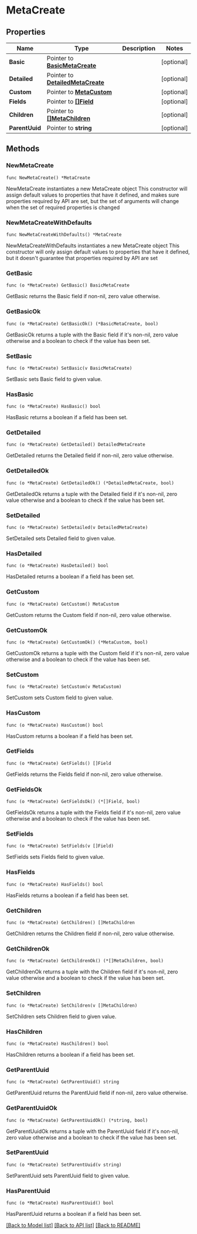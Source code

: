 # MetaCreate

## Properties

Name | Type | Description | Notes
------------ | ------------- | ------------- | -------------
**Basic** | Pointer to [**BasicMetaCreate**](BasicMetaCreate.md) |  | [optional] 
**Detailed** | Pointer to [**DetailedMetaCreate**](DetailedMetaCreate.md) |  | [optional] 
**Custom** | Pointer to [**MetaCustom**](MetaCustom.md) |  | [optional] 
**Fields** | Pointer to [**[]Field**](Field.md) |  | [optional] 
**Children** | Pointer to [**[]MetaChildren**](MetaChildren.md) |  | [optional] 
**ParentUuid** | Pointer to **string** |  | [optional] 

## Methods

### NewMetaCreate

`func NewMetaCreate() *MetaCreate`

NewMetaCreate instantiates a new MetaCreate object
This constructor will assign default values to properties that have it defined,
and makes sure properties required by API are set, but the set of arguments
will change when the set of required properties is changed

### NewMetaCreateWithDefaults

`func NewMetaCreateWithDefaults() *MetaCreate`

NewMetaCreateWithDefaults instantiates a new MetaCreate object
This constructor will only assign default values to properties that have it defined,
but it doesn't guarantee that properties required by API are set

### GetBasic

`func (o *MetaCreate) GetBasic() BasicMetaCreate`

GetBasic returns the Basic field if non-nil, zero value otherwise.

### GetBasicOk

`func (o *MetaCreate) GetBasicOk() (*BasicMetaCreate, bool)`

GetBasicOk returns a tuple with the Basic field if it's non-nil, zero value otherwise
and a boolean to check if the value has been set.

### SetBasic

`func (o *MetaCreate) SetBasic(v BasicMetaCreate)`

SetBasic sets Basic field to given value.

### HasBasic

`func (o *MetaCreate) HasBasic() bool`

HasBasic returns a boolean if a field has been set.

### GetDetailed

`func (o *MetaCreate) GetDetailed() DetailedMetaCreate`

GetDetailed returns the Detailed field if non-nil, zero value otherwise.

### GetDetailedOk

`func (o *MetaCreate) GetDetailedOk() (*DetailedMetaCreate, bool)`

GetDetailedOk returns a tuple with the Detailed field if it's non-nil, zero value otherwise
and a boolean to check if the value has been set.

### SetDetailed

`func (o *MetaCreate) SetDetailed(v DetailedMetaCreate)`

SetDetailed sets Detailed field to given value.

### HasDetailed

`func (o *MetaCreate) HasDetailed() bool`

HasDetailed returns a boolean if a field has been set.

### GetCustom

`func (o *MetaCreate) GetCustom() MetaCustom`

GetCustom returns the Custom field if non-nil, zero value otherwise.

### GetCustomOk

`func (o *MetaCreate) GetCustomOk() (*MetaCustom, bool)`

GetCustomOk returns a tuple with the Custom field if it's non-nil, zero value otherwise
and a boolean to check if the value has been set.

### SetCustom

`func (o *MetaCreate) SetCustom(v MetaCustom)`

SetCustom sets Custom field to given value.

### HasCustom

`func (o *MetaCreate) HasCustom() bool`

HasCustom returns a boolean if a field has been set.

### GetFields

`func (o *MetaCreate) GetFields() []Field`

GetFields returns the Fields field if non-nil, zero value otherwise.

### GetFieldsOk

`func (o *MetaCreate) GetFieldsOk() (*[]Field, bool)`

GetFieldsOk returns a tuple with the Fields field if it's non-nil, zero value otherwise
and a boolean to check if the value has been set.

### SetFields

`func (o *MetaCreate) SetFields(v []Field)`

SetFields sets Fields field to given value.

### HasFields

`func (o *MetaCreate) HasFields() bool`

HasFields returns a boolean if a field has been set.

### GetChildren

`func (o *MetaCreate) GetChildren() []MetaChildren`

GetChildren returns the Children field if non-nil, zero value otherwise.

### GetChildrenOk

`func (o *MetaCreate) GetChildrenOk() (*[]MetaChildren, bool)`

GetChildrenOk returns a tuple with the Children field if it's non-nil, zero value otherwise
and a boolean to check if the value has been set.

### SetChildren

`func (o *MetaCreate) SetChildren(v []MetaChildren)`

SetChildren sets Children field to given value.

### HasChildren

`func (o *MetaCreate) HasChildren() bool`

HasChildren returns a boolean if a field has been set.

### GetParentUuid

`func (o *MetaCreate) GetParentUuid() string`

GetParentUuid returns the ParentUuid field if non-nil, zero value otherwise.

### GetParentUuidOk

`func (o *MetaCreate) GetParentUuidOk() (*string, bool)`

GetParentUuidOk returns a tuple with the ParentUuid field if it's non-nil, zero value otherwise
and a boolean to check if the value has been set.

### SetParentUuid

`func (o *MetaCreate) SetParentUuid(v string)`

SetParentUuid sets ParentUuid field to given value.

### HasParentUuid

`func (o *MetaCreate) HasParentUuid() bool`

HasParentUuid returns a boolean if a field has been set.


[[Back to Model list]](../README.md#documentation-for-models) [[Back to API list]](../README.md#documentation-for-api-endpoints) [[Back to README]](../README.md)



